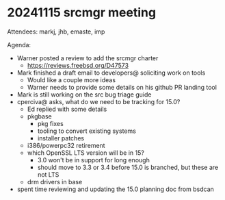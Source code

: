 # 20241115 srcmgr meeting

Attendees: markj, jhb, emaste, imp

Agenda:
- Warner posted a review to add the srcmgr charter
  - https://reviews.freebsd.org/D47573
- Mark finished a draft email to developers@ soliciting work on tools
  - Would like a couple more ideas
  - Warner needs to provide some details on his github PR landing tool
- Mark is still working on the src bug triage guide
- cperciva@ asks, what do we need to be tracking for 15.0?
  - Ed replied with some details
  - pkgbase
    - pkg fixes
    - tooling to convert existing systems
    - installer patches
  - i386/powerpc32 retirement
  - which OpenSSL LTS version will be in 15?
    - 3.0 won't be in support for long enough
    - should move to 3.3 or 3.4 before 15.0 is branched, but these are not LTS
  - drm drivers in base
- spent time reviewing and updating the 15.0 planning doc from bsdcan
